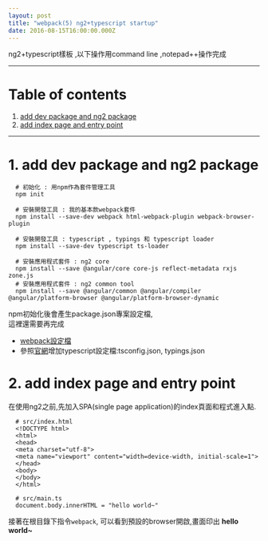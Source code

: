 ```yaml
---
layout: post
title: "webpack(5) ng2+typescript startup"
date: 2016-08-15T16:00:00.000Z
---
```


ng2+typescript樣板 ,以下操作用command line ,notepad++操作完成

--------------------------------------------------------------------------------

# Table of contents

1. [add dev package and ng2 package](#add-dev-package-and-ng2-package)
2. [add index page and entry point](#add-index-page-and-entry-point)

--------------------------------------------------------------------------------  

# 1\. add dev package and ng2 package

```
  # 初始化 : 用npm作為套件管理工具
  npm init

  # 安裝開發工具 : 我的基本款webpack套件
  npm install --save-dev webpack html-webpack-plugin webpack-browser-plugin

  # 安裝開發工具 : typescript , typings 和 typescript loader
  npm install --save-dev typescript ts-loader

  # 安裝應用程式套件 : ng2 core
  npm install --save @angular/core core-js reflect-metadata rxjs zone.js
  # 安裝應用程式套件 : ng2 common tool
  npm install --save @angular/common @angular/compiler @angular/platform-browser @angular/platform-browser-dynamic
```  
npm初始化後會產生package.json專案設定檔,  
這裡還需要再完成  
* [webpack設定檔][webpack.config.js]  
* 參照[官網][ng2DocTypescriptConfig]增加typescript設定檔:tsconfig.json, typings.json   

# 2\. add index page and entry point
在使用ng2之前,先加入SPA(single page application)的index頁面和程式進入點.

```
  # src/index.html
  <!DOCTYPE html>
  <html>
  <head>
  <meta charset="utf-8">
  <meta name="viewport" content="width=device-width, initial-scale=1">
  </head>
  <body>
  </body>
  </html>

  # src/main.ts
  document.body.innerHTML = "hello world~"
```
接著在根目錄下指令`webpack`, 可以看到預設的browser開啟,畫面印出 **hello world~**  




[webpack.config.js]:https://github.com/weichou1229/webpack-practice/blob/master/ng2Startup/webpack.config.js
[tsconfig.json]:https://github.com/weichou1229/webpack-practice/blob/master/ng2Startup/tsconfig.json
[ng2DocTypescriptConfig]:https://angular.io/docs/ts/latest/guide/typescript-configuration.html
